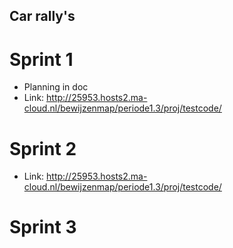 ## Car rally's

# Sprint 1
- Planning in doc
- Link: http://25953.hosts2.ma-cloud.nl/bewijzenmap/periode1.3/proj/testcode/


# Sprint 2
- Link: http://25953.hosts2.ma-cloud.nl/bewijzenmap/periode1.3/proj/testcode/

# Sprint 3
